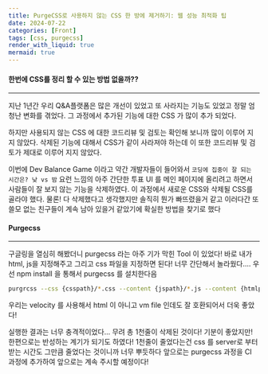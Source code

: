 ```yaml
---
title: PurgeCSS로 사용하지 않는 CSS 한 방에 제거하기: 웹 성능 최적화 팁
date: 2024-07-22
categories: [Front]
tags: [css, purgecss]
render_with_liquid: true
mermaid: true
---
```

#### 한번에 CSS를 정리 할 수 있는 방법 없을까??
---
지난 1년간 우리 Q&A플랫폼은 많은 개선이 있었고 또 사라지는 기능도 있었고 정말 엄청난 변화를 겪었다. 그 과정에서 추가된 기능에 대한 CSS 가 많이 추가 되었다.

하지만 사용되지 않는 CSS 에 대한 코드리뷰 및 검토는 확인해 보니까 많이 이루어 지지 않았다. 
삭제된 기능에 대해서 CSS가 같이 사라져야 하는데 이 또한 코드리뷰 및 검토가 제대로 이루어 지지 않았다.

이번에 Dev Balance Game 이라고 약간 개발자들이 들어와서 `코딩에 집중이 잘 되는 시간은? 낮 vs 밤` 요런 느낌의 아주 간단한 투표 UI 를 메인 페이지에 올리려고 하면서 사람들이 잘 보지 않는 기능을 삭제하였다. 이 과정에서 새로운 CSS와 삭제될 CSS를 골라야 했다. 물론! 다 삭제했다고 생각했지만 솔직히 뭔가 빠뜨렸을거 같고 이러다간 또 쓸모 없는 친구들이 계속 남아 있을거 같았기에 확실한 방법을 찾기로 했다

#### Purgecss
---
구글링을 열심히 해봤더니 purgecss 라는 아주 기가 막힌 Tool 이 있었다!
바로 내가 html, js을 지정해주고 그리고 css 파일을 지정하면  된다! 너무 간단해서 놀라웠다....
우선 npm install 을 통해서 purgecss 를 설치한다음

```bash
purgrcss --css {csspath}/*.css --content {jspath}/*.js --content {htmlpath}/*.vm --output {csspath}
```

우리는 velocity 를 사용해서 html 이 아니고 vm file 인데도 잘 호환되어서 더욱 좋았다!

실행한 결과는 너무 충격적이었다...
무려 총 1천줄이 삭제된 것이다! 기분이 좋았지만! 한편으로는 반성하는 계기가 되기도 하였다!
1천줄이 줄었다는건 css 를 server로 부터 받는 시간도 그만큼 줄었다는 것이니까 너무 뿌듯하다
앞으로는 purgecss 과정을 CI 과정에 추가하여 앞으로는 계속 주시할 예정이다!